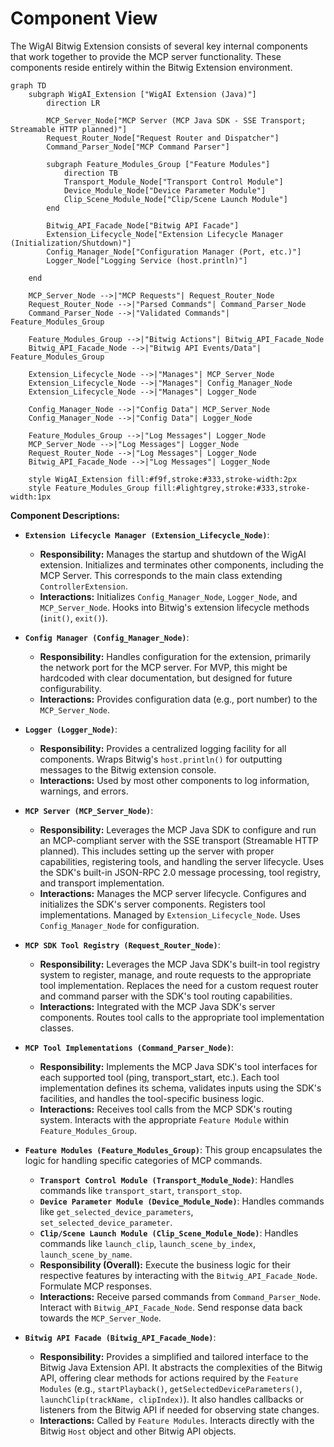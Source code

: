 # Component View

The WigAI Bitwig Extension consists of several key internal components that work together to provide the MCP server functionality. These components reside entirely within the Bitwig Extension environment.

```mermaid
graph TD
    subgraph WigAI_Extension ["WigAI Extension (Java)"]
        direction LR

        MCP_Server_Node["MCP Server (MCP Java SDK - SSE Transport; Streamable HTTP planned)"]
        Request_Router_Node["Request Router and Dispatcher"]
        Command_Parser_Node["MCP Command Parser"]
        
        subgraph Feature_Modules_Group ["Feature Modules"]
            direction TB
            Transport_Module_Node["Transport Control Module"]
            Device_Module_Node["Device Parameter Module"]
            Clip_Scene_Module_Node["Clip/Scene Launch Module"]
        end

        Bitwig_API_Facade_Node["Bitwig API Facade"]
        Extension_Lifecycle_Node["Extension Lifecycle Manager (Initialization/Shutdown)"]
        Config_Manager_Node["Configuration Manager (Port, etc.)"]
        Logger_Node["Logging Service (host.println)"]

    end

    MCP_Server_Node -->|"MCP Requests"| Request_Router_Node
    Request_Router_Node -->|"Parsed Commands"| Command_Parser_Node
    Command_Parser_Node -->|"Validated Commands"| Feature_Modules_Group
    
    Feature_Modules_Group -->|"Bitwig Actions"| Bitwig_API_Facade_Node
    Bitwig_API_Facade_Node -->|"Bitwig API Events/Data"| Feature_Modules_Group
    
    Extension_Lifecycle_Node -->|"Manages"| MCP_Server_Node
    Extension_Lifecycle_Node -->|"Manages"| Config_Manager_Node
    Extension_Lifecycle_Node -->|"Manages"| Logger_Node

    Config_Manager_Node -->|"Config Data"| MCP_Server_Node
    Config_Manager_Node -->|"Config Data"| Logger_Node

    Feature_Modules_Group -->|"Log Messages"| Logger_Node
    MCP_Server_Node -->|"Log Messages"| Logger_Node
    Request_Router_Node -->|"Log Messages"| Logger_Node
    Bitwig_API_Facade_Node -->|"Log Messages"| Logger_Node
    
    style WigAI_Extension fill:#f9f,stroke:#333,stroke-width:2px
    style Feature_Modules_Group fill:#lightgrey,stroke:#333,stroke-width:1px
```

**Component Descriptions:**

  * **`Extension Lifecycle Manager (Extension_Lifecycle_Node)`**:

      * **Responsibility:** Manages the startup and shutdown of the WigAI extension. Initializes and terminates other components, including the MCP Server. This corresponds to the main class extending `ControllerExtension`.
      * **Interactions:** Initializes `Config_Manager_Node`, `Logger_Node`, and `MCP_Server_Node`. Hooks into Bitwig's extension lifecycle methods (`init()`, `exit()`).

  * **`Config Manager (Config_Manager_Node)`**:

      * **Responsibility:** Handles configuration for the extension, primarily the network port for the MCP server. For MVP, this might be hardcoded with clear documentation, but designed for future configurability.
      * **Interactions:** Provides configuration data (e.g., port number) to the `MCP_Server_Node`.

  * **`Logger (Logger_Node)`**:

      * **Responsibility:** Provides a centralized logging facility for all components. Wraps Bitwig's `host.println()` for outputting messages to the Bitwig extension console.
      * **Interactions:** Used by most other components to log information, warnings, and errors.

  * **`MCP Server (MCP_Server_Node)`**:

      * **Responsibility:** Leverages the MCP Java SDK to configure and run an MCP-compliant server with the SSE transport (Streamable HTTP planned). This includes setting up the server with proper capabilities, registering tools, and handling the server lifecycle. Uses the SDK's built-in JSON-RPC 2.0 message processing, tool registry, and transport implementation.
      * **Interactions:** Manages the MCP server lifecycle. Configures and initializes the SDK's server components. Registers tool implementations. Managed by `Extension_Lifecycle_Node`. Uses `Config_Manager_Node` for configuration.

  * **`MCP SDK Tool Registry (Request_Router_Node)`**:

      * **Responsibility:** Leverages the MCP Java SDK's built-in tool registry system to register, manage, and route requests to the appropriate tool implementation. Replaces the need for a custom request router and command parser with the SDK's tool routing capabilities.
      * **Interactions:** Integrated with the MCP Java SDK's server components. Routes tool calls to the appropriate tool implementation classes.

  * **`MCP Tool Implementations (Command_Parser_Node)`**:

      * **Responsibility:** Implements the MCP Java SDK's tool interfaces for each supported tool (ping, transport_start, etc.). Each tool implementation defines its schema, validates inputs using the SDK's facilities, and handles the tool-specific business logic.
      * **Interactions:** Receives tool calls from the MCP SDK's routing system. Interacts with the appropriate `Feature Module` within `Feature_Modules_Group`.

  * **`Feature Modules (Feature_Modules_Group)`**: This group encapsulates the logic for handling specific categories of MCP commands.

      * **`Transport Control Module (Transport_Module_Node)`**: Handles commands like `transport_start`, `transport_stop`.
      * **`Device Parameter Module (Device_Module_Node)`**: Handles commands like `get_selected_device_parameters`, `set_selected_device_parameter`.
      * **`Clip/Scene Launch Module (Clip_Scene_Module_Node)`**: Handles commands like `launch_clip`, `launch_scene_by_index`, `launch_scene_by_name`.
      * **Responsibility (Overall):** Execute the business logic for their respective features by interacting with the `Bitwig_API_Facade_Node`. Formulate MCP responses.
      * **Interactions:** Receive parsed commands from `Command_Parser_Node`. Interact with `Bitwig_API_Facade_Node`. Send response data back towards the `MCP_Server_Node`.

  * **`Bitwig API Facade (Bitwig_API_Facade_Node)`**:

      * **Responsibility:** Provides a simplified and tailored interface to the Bitwig Java Extension API. It abstracts the complexities of the Bitwig API, offering clear methods for actions required by the `Feature Modules` (e.g., `startPlayback()`, `getSelectedDeviceParameters()`, `launchClip(trackName, clipIndex)`). It also handles callbacks or listeners from the Bitwig API if needed for observing state changes.
      * **Interactions:** Called by `Feature Modules`. Interacts directly with the Bitwig `Host` object and other Bitwig API objects.
